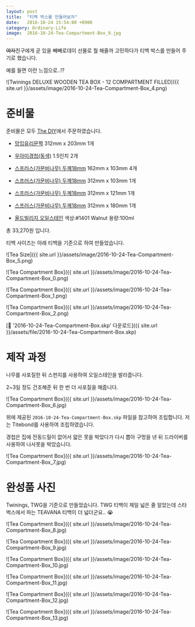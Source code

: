 ```yaml
---
layout: post
title:  "티백 박스를 만들어보자"
date:   2016-10-24 15:54:00 +0900
category: Ordinary-Life
image:  2016-10-24-Tea-Compartment-Box_9.jpg
---
```

~~여자~~친구에게 곧 있을 빼빼로데이 선물로 뭘 해줄까 고민하다가 티백 박스를 만들어 주기로 했습니다.

예를 들면 이런 느낌으로..!?

![Twinings DELUXE WOODEN TEA BOX - 12 COMPARTMENT FILLED]({{ site.url }}/assets/image/2016-10-24-Tea-Compartment-Box_4.png)

# 준비물

준비물은 모두 [The DIY](http://thediy.co.kr)에서 주문하였습니다.

* [망입유리문짝](http://thediy.co.kr/goods/view?no=46207) 312mm x 203mm 1개

* [우아미경첩(동색)](http://thediy.co.kr/goods/view?no=550) 1.5인치 2개

* [스프러스(가문비나무) 두께18mm](http://thediy.co.kr/goods/view?no=44694) 162mm x 103mm 4개

* [스프러스(가문비나무) 두께18mm](http://thediy.co.kr/goods/view?no=44694) 312mm x 103mm 1개

* [스프러스(가문비나무) 두께18mm](http://thediy.co.kr/goods/view?no=44694) 312mm x 121mm 1개

* [스프러스(가문비나무) 두께18mm](http://thediy.co.kr/goods/view?no=44694) 312mm x 180mm 1개

* [올드빌리지 오일스테인](http://thediy.co.kr/goods/view?no=67820) 색상:#1401 Walnut 용량:100ml

총 33,270원 입니다.

티백 사이즈는 아래 티백을 기준으로 하여 만들었습니다.

![Tea Size]({{ site.url }}/assets/image/2016-10-24-Tea-Compartment-Box_5.png)

![Tea Compartment Box]({{ site.url }}/assets/image/2016-10-24-Tea-Compartment-Box_0.png)

![Tea Compartment Box]({{ site.url }}/assets/image/2016-10-24-Tea-Compartment-Box_1.png)

![Tea Compartment Box]({{ site.url }}/assets/image/2016-10-24-Tea-Compartment-Box_2.png)

[📎 '2016-10-24-Tea-Compartment-Box.skp' 다운로드]({{ site.url }}/assets/file/2016-10-24-Tea-Compartment-Box.skp)

# 제작 과정

나무를 사포질한 뒤 스펀지를 사용하여 오일스테인을 발라줍니다.

2~3일 정도 건조해준 뒤 한 번 더 사포질을 해줍니다.

![Tea Compartment Box]({{ site.url }}/assets/image/2016-10-24-Tea-Compartment-Box_6.jpg)

위에 제공된 `2016-10-24-Tea-Compartment-Box.skp` 파일을 참고하여 조립합니다. 저는 Titebond를 사용하여 조립하였습니다.

경첩은 집에 전동드릴이 없어서 얇은 못을 박았다가 다시 뽑아 구멍을 낸 뒤 드라이버를 사용하여 나사못을 박았습니다.

![Tea Compartment Box]({{ site.url }}/assets/image/2016-10-24-Tea-Compartment-Box_7.jpg)

# 완성품 사진

Twinings, TWG을 기준으로 만들었습니다. TWG 티백이 제일 넓은 줄 알았는데 스타벅스에서 파는 TEAVANA 티백이 더 넓더군요.. :sob:

![Tea Compartment Box]({{ site.url }}/assets/image/2016-10-24-Tea-Compartment-Box_8.jpg)

![Tea Compartment Box]({{ site.url }}/assets/image/2016-10-24-Tea-Compartment-Box_9.jpg)

![Tea Compartment Box]({{ site.url }}/assets/image/2016-10-24-Tea-Compartment-Box_10.jpg)

![Tea Compartment Box]({{ site.url }}/assets/image/2016-10-24-Tea-Compartment-Box_11.jpg)

![Tea Compartment Box]({{ site.url }}/assets/image/2016-10-24-Tea-Compartment-Box_12.jpg)

![Tea Compartment Box]({{ site.url }}/assets/image/2016-10-24-Tea-Compartment-Box_13.jpg)
